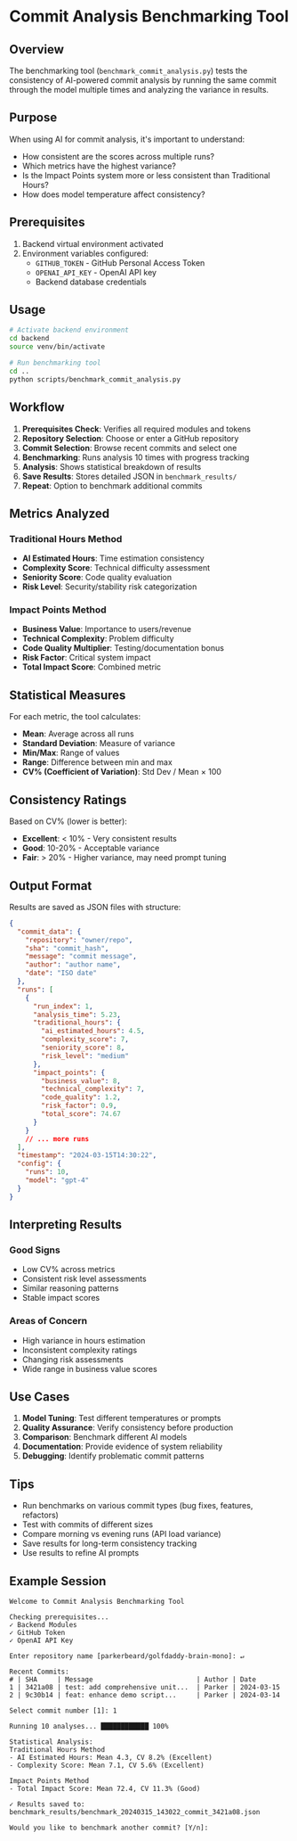 # Commit Analysis Benchmarking Tool

## Overview

The benchmarking tool (`benchmark_commit_analysis.py`) tests the consistency of AI-powered commit analysis by running the same commit through the model multiple times and analyzing the variance in results.

## Purpose

When using AI for commit analysis, it's important to understand:
- How consistent are the scores across multiple runs?
- Which metrics have the highest variance?
- Is the Impact Points system more or less consistent than Traditional Hours?
- How does model temperature affect consistency?

## Prerequisites

1. Backend virtual environment activated
2. Environment variables configured:
   - `GITHUB_TOKEN` - GitHub Personal Access Token
   - `OPENAI_API_KEY` - OpenAI API key
   - Backend database credentials

## Usage

```bash
# Activate backend environment
cd backend
source venv/bin/activate

# Run benchmarking tool
cd ..
python scripts/benchmark_commit_analysis.py
```

## Workflow

1. **Prerequisites Check**: Verifies all required modules and tokens
2. **Repository Selection**: Choose or enter a GitHub repository
3. **Commit Selection**: Browse recent commits and select one
4. **Benchmarking**: Runs analysis 10 times with progress tracking
5. **Analysis**: Shows statistical breakdown of results
6. **Save Results**: Stores detailed JSON in `benchmark_results/`
7. **Repeat**: Option to benchmark additional commits

## Metrics Analyzed

### Traditional Hours Method
- **AI Estimated Hours**: Time estimation consistency
- **Complexity Score**: Technical difficulty assessment
- **Seniority Score**: Code quality evaluation
- **Risk Level**: Security/stability risk categorization

### Impact Points Method
- **Business Value**: Importance to users/revenue
- **Technical Complexity**: Problem difficulty
- **Code Quality Multiplier**: Testing/documentation bonus
- **Risk Factor**: Critical system impact
- **Total Impact Score**: Combined metric

## Statistical Measures

For each metric, the tool calculates:
- **Mean**: Average across all runs
- **Standard Deviation**: Measure of variance
- **Min/Max**: Range of values
- **Range**: Difference between min and max
- **CV% (Coefficient of Variation)**: Std Dev / Mean × 100

## Consistency Ratings

Based on CV% (lower is better):
- **Excellent**: < 10% - Very consistent results
- **Good**: 10-20% - Acceptable variance
- **Fair**: > 20% - Higher variance, may need prompt tuning

## Output Format

Results are saved as JSON files with structure:
```json
{
  "commit_data": {
    "repository": "owner/repo",
    "sha": "commit_hash",
    "message": "commit message",
    "author": "author name",
    "date": "ISO date"
  },
  "runs": [
    {
      "run_index": 1,
      "analysis_time": 5.23,
      "traditional_hours": {
        "ai_estimated_hours": 4.5,
        "complexity_score": 7,
        "seniority_score": 8,
        "risk_level": "medium"
      },
      "impact_points": {
        "business_value": 8,
        "technical_complexity": 7,
        "code_quality": 1.2,
        "risk_factor": 0.9,
        "total_score": 74.67
      }
    }
    // ... more runs
  ],
  "timestamp": "2024-03-15T14:30:22",
  "config": {
    "runs": 10,
    "model": "gpt-4"
  }
}
```

## Interpreting Results

### Good Signs
- Low CV% across metrics
- Consistent risk level assessments
- Similar reasoning patterns
- Stable impact scores

### Areas of Concern
- High variance in hours estimation
- Inconsistent complexity ratings
- Changing risk assessments
- Wide range in business value scores

## Use Cases

1. **Model Tuning**: Test different temperatures or prompts
2. **Quality Assurance**: Verify consistency before production
3. **Comparison**: Benchmark different AI models
4. **Documentation**: Provide evidence of system reliability
5. **Debugging**: Identify problematic commit patterns

## Tips

- Run benchmarks on various commit types (bug fixes, features, refactors)
- Test with commits of different sizes
- Compare morning vs evening runs (API load variance)
- Save results for long-term consistency tracking
- Use results to refine AI prompts

## Example Session

```
Welcome to Commit Analysis Benchmarking Tool

Checking prerequisites...
✓ Backend Modules
✓ GitHub Token  
✓ OpenAI API Key

Enter repository name [parkerbeard/golfdaddy-brain-mono]: ↵

Recent Commits:
# | SHA     | Message                          | Author | Date
1 | 3421a08 | test: add comprehensive unit...  | Parker | 2024-03-15
2 | 9c30b14 | feat: enhance demo script...     | Parker | 2024-03-14

Select commit number [1]: 1

Running 10 analyses... ████████████ 100%

Statistical Analysis:
Traditional Hours Method
- AI Estimated Hours: Mean 4.3, CV 8.2% (Excellent)
- Complexity Score: Mean 7.1, CV 5.6% (Excellent)

Impact Points Method  
- Total Impact Score: Mean 72.4, CV 11.3% (Good)

✓ Results saved to: benchmark_results/benchmark_20240315_143022_commit_3421a08.json

Would you like to benchmark another commit? [Y/n]: 
```